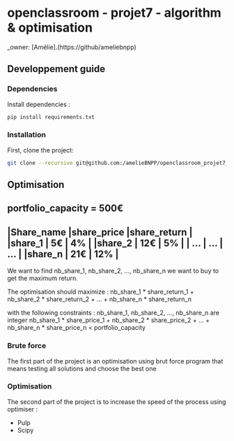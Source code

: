 # openclassroom - projet7 - algorithm & optimisation

_owner: [Amélie].(https://github/ameliebnpp)

## Developpement guide

### Dependencies

Install dependencies :
```bash
pip install requirements.txt
```

### Installation

First, clone the project:

```bash
git clone --recursive git@github.com:/amelieBNPP/openclassroom_projet7_algorithme && cd openclassroom_projet7_algorithme
```

## Optimisation

portfolio_capacity = 500€
----------------------------------------
|Share_name |share_price |share_return |
|share_1    | 5€         | 4%          |
|share_2    | 12€        | 5%          |
| ...       | ...        | ...         |
|share_n    | 21€        |  12%        |
----------------------------------------

We want to find nb_share_1, nb_share_2, ..., nb_share_n we want to buy to get the maximum return.

The optimisation should maximize : 
nb_share_1 * share_return_1 + nb_share_2 * share_return_2 + ... + nb_share_n * share_return_n 

with the following constraints :
nb_share_1, nb_share_2, ..., nb_share_n are integer
nb_share_1 * share_price_1 + nb_share_2 * share_price_2 + ... + nb_share_n * share_price_n < portfolio_capacity


### Brute force

The first part of the project is an optimisation using brut force program that means testing all solutions and choose the best one

### Optimisation

The second part of the project is to increase the speed of the process using optimiser :
- Pulp
- Scipy

